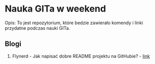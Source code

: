 # Nauka GITa w weekend 

Opis: To jest repozytorium, które bedzie zawierało komendy i linki przydatne podczas nauki GITa.

## Blogi
1. Flynerd - Jak napisać dobre README projektu na GitHubie? - [link](https://www.flynerd.pl/2018/06/jak-napisac-dobre-readme-projektu-na-githubie.html)
